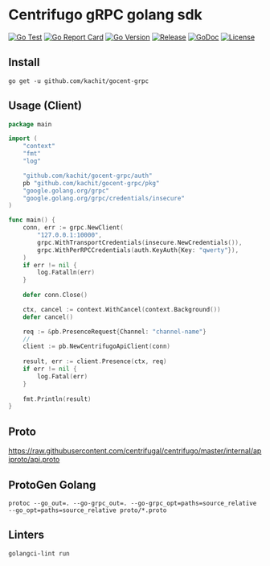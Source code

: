 # Centrifugo gRPC golang sdk
[![Go Test](https://github.com/Kachit/gocent-grpc/actions/workflows/tests.yml/badge.svg)](https://github.com/Kachit/gocent-grpc/actions)
[![Go Report Card](https://goreportcard.com/badge/github.com/kachit/gocent-grpc)](https://goreportcard.com/report/github.com/kachit/gocent-grpc)
[![Go Version](https://img.shields.io/github/go-mod/go-version/Kachit/gocent-grpc)](https://go.dev/doc/go1.24)
[![Release](https://img.shields.io/github/v/release/Kachit/gocent-grpc.svg)](https://github.com/Kachit/gocent-grpc/releases)
[![GoDoc](https://img.shields.io/badge/go.dev-reference-brightgreen?logo=go&logoColor=white&style=flat)](https://pkg.go.dev/github.com/kachit/gocent-grpc)
[![License](https://img.shields.io/github/license/Kachit/gocent-grpc)](https://github.com/Kachit/gocent-grpc/blob/master/LICENSE)

## Install
```shell
go get -u github.com/kachit/gocent-grpc
```

## Usage (Client)

```go
package main

import (
	"context"
	"fmt"
	"log"

	"github.com/kachit/gocent-grpc/auth"
	pb "github.com/kachit/gocent-grpc/pkg"
	"google.golang.org/grpc"
	"google.golang.org/grpc/credentials/insecure"
)

func main() {
	conn, err := grpc.NewClient(
		"127.0.0.1:10000",
		grpc.WithTransportCredentials(insecure.NewCredentials()),
		grpc.WithPerRPCCredentials(auth.KeyAuth{Key: "qwerty"}),
	)
	if err != nil {
		log.Fatalln(err)
	}
	
	defer conn.Close()

	ctx, cancel := context.WithCancel(context.Background())
	defer cancel()

	req := &pb.PresenceRequest{Channel: "channel-name"}
	//
	client := pb.NewCentrifugoApiClient(conn)
	
	result, err := client.Presence(ctx, req)
	if err != nil {
		log.Fatal(err)
	}
	
	fmt.Println(result)
}
```

## Proto
https://raw.githubusercontent.com/centrifugal/centrifugo/master/internal/apiproto/api.proto

## ProtoGen Golang
```shell
protoc --go_out=. --go-grpc_out=. --go-grpc_opt=paths=source_relative --go_opt=paths=source_relative proto/*.proto
```

## Linters ##
```bash
golangci-lint run
```